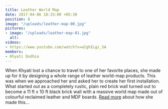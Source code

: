 ```yaml
---
title: Leather World Map
date: 2017-04-06 18:33:00 +05:30
position: 8
image: "/uploads/leather-map-00.jpg"
pictures:
- image: "/uploads/leather-map-01.jpg"
  alt:
videos:
- https://www.youtube.com/watch?v=wIghILgi_SA
members:
- Khyati Dodhia
---
```


When Khyati lost a chance to travel to one of her favorite places, she made up for it by designing a whole range of leather world-map products. This was when we approached her and asked her to create her first installation. What started out as a completely rustic, plain red brick wall turned out to become a 11 ft x 10 ft black brick wall with a massive world map made out of colourful reclaimed leather and MDF boards.
[Read more](https://www.theblackcanvas.in/blogs/news/of-world-maps-and-not-enough-travel) about how she made this...
